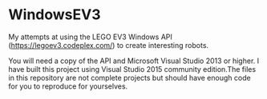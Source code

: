 # WindowsEV3
My attempts at using the LEGO EV3 Windows API (https://legoev3.codeplex.com/) to create interesting robots.

You will need a copy of the API and Microsoft Visual Studio 2013 or higher. I have built this project using Visual Studio 2015 community edition.The files in this repository are not complete projects but should have enough code for you to reproduce for yourselves.

